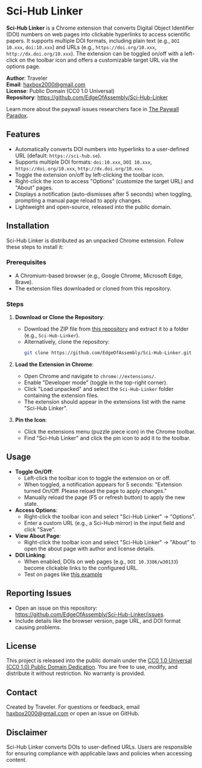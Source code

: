 # Sci-Hub Linker

**Sci-Hub Linker** is a Chrome extension that converts Digital Object Identifier (DOI) numbers on web pages into clickable hyperlinks to access scientific papers. It supports multiple DOI formats, including plain text (e.g., `DOI 10.xxx`, `doi:10.xxx`) and URLs (e.g., `https://doi.org/10.xxx`, `http://dx.doi.org/10.xxx`). The extension can be toggled on/off with a left-click on the toolbar icon and offers a customizable target URL via the options page.

**Author**: Traveler  
**Email**: haxbox2000@gmail.com  
**License**: Public Domain (CC0 1.0 Universal)  
**Repository**: https://github.com/EdgeOfAssembly/Sci-Hub-Linker

Learn more about the paywall issues researchers face in [The Paywall Paradox](paywall_paradox.md).

## Features
- Automatically converts DOI numbers into hyperlinks to a user-defined URL (default: `https://sci-hub.se`).
- Supports multiple DOI formats: `doi:10.xxx`, `DOI 10.xxx`, `https://doi.org/10.xxx`, `http://dx.doi.org/10.xxx`.
- Toggle the extension on/off by left-clicking the toolbar icon.
- Right-click the icon to access "Options" (customize the target URL) and "About" pages.
- Displays a notification (auto-dismisses after 5 seconds) when toggling, prompting a manual page reload to apply changes.
- Lightweight and open-source, released into the public domain.

## Installation
Sci-Hub Linker is distributed as an unpacked Chrome extension. Follow these steps to install it:

### Prerequisites
- A Chromium-based browser (e.g., Google Chrome, Microsoft Edge, Brave).
- The extension files downloaded or cloned from this repository.

### Steps
1. **Download or Clone the Repository**:
   - Download the ZIP file from [this repository](https://github.com/EdgeOfAssembly/Sci-Hub-Linker/releases) 
     and extract it to a folder (e.g., `Sci-Hub-Linker`).
   - Alternatively, clone the repository:
     ```bash
     git clone https://github.com/EdgeOfAssembly/Sci-Hub-Linker.git
     ```
2. **Load the Extension in Chrome**:
   - Open Chrome and navigate to `chrome://extensions/`.
   - Enable "Developer mode" (toggle in the top-right corner).
   - Click "Load unpacked" and select the `Sci-Hub-Linker` folder containing the extension files.
   - The extension should appear in the extensions list with the name "Sci-Hub Linker".

3. **Pin the Icon**:
   - Click the extensions menu (puzzle piece icon) in the Chrome toolbar.
   - Find "Sci-Hub Linker" and click the pin icon to add it to the toolbar.

## Usage
- **Toggle On/Off**:
  - Left-click the toolbar icon to toggle the extension on or off.
  - When toggled, a notification appears for 5 seconds: "Extension turned On/Off. Please reload the page to apply changes."
  - Manually reload the page (F5 or refresh button) to apply the new state.
- **Access Options**:
  - Right-click the toolbar icon and select "Sci-Hub Linker" → "Options".
  - Enter a custom URL (e.g., a Sci-Hub mirror) in the input field and click "Save".
- **View About Page**:
  - Right-click the toolbar icon and select "Sci-Hub Linker" → "About" to open the about page with author and license details.
- **DOI Linking**:
  - When enabled, DOIs on web pages (e.g., `DOI 10.3386/w30133`) become clickable links to the configured URL.
  - Test on pages like [this example](https://www.sciencedirect.com/science/article/pii/S0360131518300812)

## Reporting Issues
- Open an issue on this repository: https://github.com/EdgeOfAssembly/Sci-Hub-Linker/issues.
- Include details like the browser version, page URL, and DOI format causing problems.

## License
This project is released into the public domain under the [CC0 1.0 Universal (CC0 1.0) Public Domain Dedication](https://creativecommons.org/publicdomain/zero/1.0/). You are free to use, modify, and distribute it without restriction. No warranty is provided.

## Contact
Created by Traveler. For questions or feedback, email [haxbox2000@gmail.com](mailto:haxbox2000@gmail.com) or open an issue on GitHub.

## Disclaimer
Sci-Hub Linker converts DOIs to user-defined URLs. Users are responsible for ensuring compliance with applicable laws and policies when accessing content.


